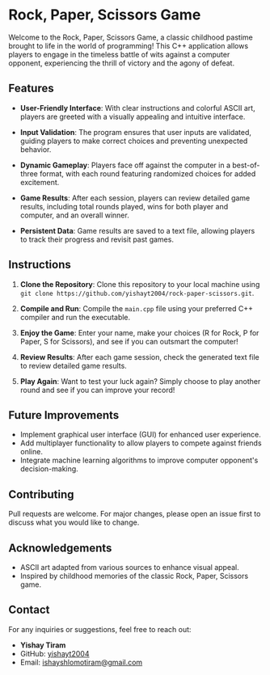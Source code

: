 # Rock, Paper, Scissors Game

Welcome to the Rock, Paper, Scissors Game, a classic childhood pastime brought to life in the world of programming! This C++ application allows players to engage in the timeless battle of wits against a computer opponent, experiencing the thrill of victory and the agony of defeat.

## Features

- **User-Friendly Interface**: With clear instructions and colorful ASCII art, players are greeted with a visually appealing and intuitive interface.
  
- **Input Validation**: The program ensures that user inputs are validated, guiding players to make correct choices and preventing unexpected behavior.
  
- **Dynamic Gameplay**: Players face off against the computer in a best-of-three format, with each round featuring randomized choices for added excitement.

- **Game Results**: After each session, players can review detailed game results, including total rounds played, wins for both player and computer, and an overall winner.

- **Persistent Data**: Game results are saved to a text file, allowing players to track their progress and revisit past games.

## Instructions

1. **Clone the Repository**: Clone this repository to your local machine using `git clone https://github.com/yishayt2004/rock-paper-scissors.git`.

2. **Compile and Run**: Compile the `main.cpp` file using your preferred C++ compiler and run the executable.

3. **Enjoy the Game**: Enter your name, make your choices (R for Rock, P for Paper, S for Scissors), and see if you can outsmart the computer!

4. **Review Results**: After each game session, check the generated text file to review detailed game results.

5. **Play Again**: Want to test your luck again? Simply choose to play another round and see if you can improve your record!

## Future Improvements

- Implement graphical user interface (GUI) for enhanced user experience.
- Add multiplayer functionality to allow players to compete against friends online.
- Integrate machine learning algorithms to improve computer opponent's decision-making.

## Contributing

Pull requests are welcome. For major changes, please open an issue first to discuss what you would like to change.

## Acknowledgements

- ASCII art adapted from various sources to enhance visual appeal.
- Inspired by childhood memories of the classic Rock, Paper, Scissors game.

## Contact

For any inquiries or suggestions, feel free to reach out:

- **Yishay Tiram**
- GitHub: [yishayt2004](https://github.com/yishayt2004)
- Email: ishayshlomotiram@gmail.com
